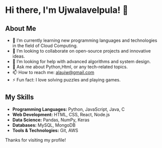 # Hi there, I'm Ujwalavelpula! 👋

## About Me

- 🌱 I’m currently learning new programming languages and technologies in the field of Cloud Computing.
- 👯 I’m looking to collaborate on open-source projects and innovative ideas.
- 🤔 I’m looking for help with advanced algorithms and system design.
- 💬 Ask me about Python,Html, or any tech-related topics.
- 📫 How to reach me: [alaujw@gmail.com](mailto:ujwalavelpula@gmail.com)
- ⚡ Fun fact: I love solving puzzles and playing games.

## My Skills

- **Programming Languages:** Python, JavaScript, Java, C
- **Web Development:** HTML, CSS, React, Node.js
- **Data Science:** Pandas, NumPy, Keras
- **Databases:** MySQL, MongoDB
- **Tools & Technologies:** Git, AWS

Thanks for visiting my profile! 
